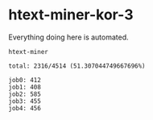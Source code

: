 # htext-miner-kor-3

Everything doing here is automated.

```
htext-miner

total: 2316/4514 (51.307044749667696%)

job0: 412
job1: 408
job2: 585
job3: 455
job4: 456
```